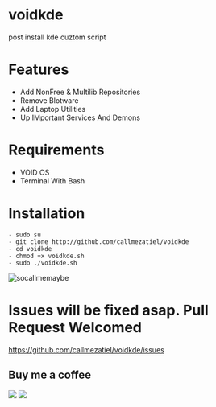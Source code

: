 # voidkde
post install kde cuztom script


# Features
- Add NonFree & Multilib Repositories
- Remove Blotware
- Add Laptop Utilities
- Up IMportant Services And Demons

# Requirements
- VOID OS
- Terminal With Bash 

# Installation
```
- sudo su
- git clone http://github.com/callmezatiel/voidkde
- cd voidkde
- chmod +x voidkde.sh
- sudo ./voidkde.sh

```

![socallmemaybe](https://i.postimg.cc/qRtm8QqH/Reviews-And-Tutorials-2023-09-08-02-50-14.png)



# Issues will be fixed asap. Pull Request Welcomed

https://github.com/callmezatiel/voidkde/issues


## Buy me a coffee
<a href="https://www.paypal.me/zatiel"><img src="https://img.shields.io/badge/don-paypal-blue"></a> <a href="https://www.patreon.com/zatiel"><img src="https://img.shields.io/badge/don-patreon-ff69b4"> 
